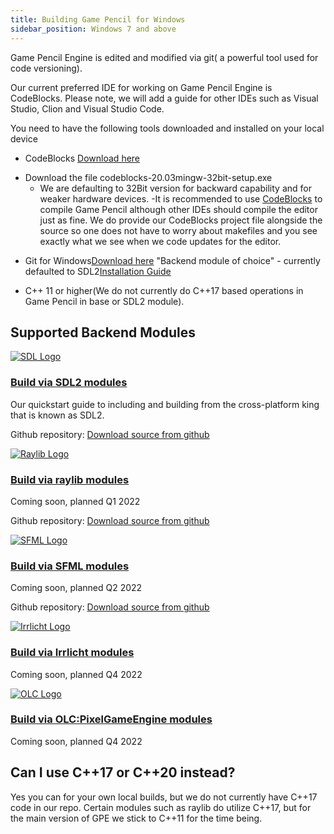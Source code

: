 ```yaml
---
title: Building Game Pencil for Windows
sidebar_position: Windows 7 and above
---
```


Game Pencil Engine is edited and modified via git( a powerful tool used for code versioning).

Our current preferred IDE for working on Game Pencil Engine is CodeBlocks. Please note, we will add a guide for other IDEs such as Visual Studio, Clion and Visual Studio Code.

You need to have the following tools downloaded and installed on your local device
* CodeBlocks [Download here](http://www.codeblocks.org/downloads/binaries/)
- Download the file codeblocks-20.03mingw-32bit-setup.exe	
  - We are defaulting to 32Bit version for backward capability and for weaker hardware devices.
-It is recommended to use [CodeBlocks](http://www.codeblocks.org/) to compile Game Pencil although other IDEs should compile the editor just as fine. We do provide our CodeBlocks project file alongside the source so one does not have to worry about makefiles and you see exactly what we see when we code updates for the editor.

* Git for Windows[Download here]()
"Backend module of choice" - currently defaulted to SDL2[Installation Guide]()

* C++ 11 or higher(We do not currently do C++17 based operations in Game Pencil in base or SDL2 module).





## Supported Backend Modules

[![SDL Logo](https://olddocs.gamepencil.net/wp-content/uploads/sites/6/2021/03/SDL_logo.png)](https://olddocs.gamepencil.net/including-sdl2-modules/)

### [Build via SDL2 modules](https://olddocs.gamepencil.net/including-sdl2-modules/)

Our quickstart guide to including and building from the cross-platform king that is known as SDL2.

Github repository: [Download source from github](https://github.com/pawbyte/gpe-sdl2)

[![Raylib Logo](https://olddocs.gamepencil.net/wp-content/uploads/sites/6/2021/03/raylib_logo.png)](https://olddocs.gamepencil.net/including-raylib-module/)

### [Build via raylib modules](https://olddocs.gamepencil.net/including-raylib-module/)

Coming soon, planned Q1 2022

Github repository: [Download source from github](https://github.com/pawbyte/gpe-raylib)

[![SFML Logo](https://olddocs.gamepencil.net/wp-content/uploads/sites/6/2021/03/SFML2.svg.png)](https://olddocs.gamepencil.net/including-sfml-module/)

### [Build via SFML modules](https://olddocs.gamepencil.net/including-sfml-module/)

Coming soon, planned Q2 2022

Github repository: [Download source from github](https://github.com/pawbyte/gpe-sfml)

[![Irrlicht Logo](https://olddocs.gamepencil.net/wp-content/uploads/sites/6/2021/03/irrlicht_logo.png)](https://olddocs.gamepencil.net/including-irrlicht-module/)

### [Build via Irrlicht modules](https://olddocs.gamepencil.net/including-irrlicht-module/)

Coming soon, planned Q4 2022

[![OLC Logo](https://olddocs.gamepencil.net/wp-content/uploads/sites/6/2021/03/olc_pge_logo.png)](https://olddocs.gamepencil.net/including-olc/)

### [Build via OLC:PixelGameEngine modules](https://olddocs.gamepencil.net/including-olc/)

Coming soon, planned Q4 2022


## Can I use C++17 or C++20 instead?
 Yes you can for your own local builds, but we do not currently have C++17 code in our repo. Certain modules such as raylib do utilize C++17, but for the main version of GPE we stick to C++11 for the time being.
